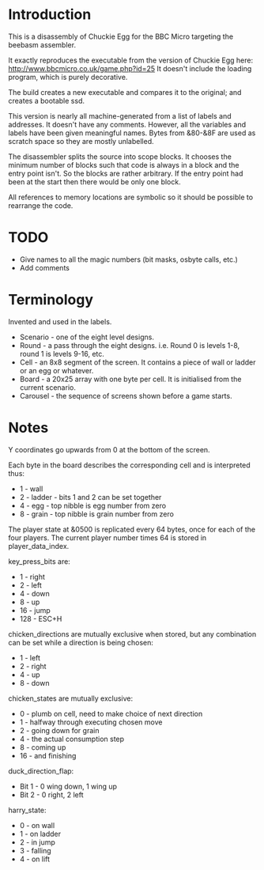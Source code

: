 # Introduction

This is a disassembly of Chuckie Egg for the BBC Micro targeting the beebasm assembler.

It exactly reproduces the executable from the version of Chuckie Egg here:
http://www.bbcmicro.co.uk/game.php?id=25
It doesn't include the loading program, which is purely decorative.

The build creates a new executable and compares it to the original; and creates a bootable ssd.

This version is nearly all machine-generated from a list of labels and addresses.  It doesn't have any comments.  However, all the variables and labels have been given meaningful names.  Bytes from &80-&8F are used as scratch space so they are mostly unlabelled.

The disassembler splits the source into scope blocks.  It chooses the minimum number of blocks such that code is always in a block and the entry point isn't.  So the blocks are rather arbitrary.  If the entry point had been at the start then there would be only one block.

All references to memory locations are symbolic so it should be possible to rearrange the code.

# TODO

* Give names to all the magic numbers (bit masks, osbyte calls, etc.)
* Add comments

# Terminology

Invented and used in the labels.

* Scenario - one of the eight level designs.
* Round - a pass through the eight designs.  i.e. Round 0 is levels 1-8, round 1 is levels 9-16, etc.
* Cell - an 8x8 segment of the screen.  It contains a piece of wall or ladder or an egg or whatever.
* Board - a 20x25 array with one byte per cell.  It is initialised from the current scenario.
* Carousel - the sequence of screens shown before a game starts.

# Notes

Y coordinates go upwards from 0 at the bottom of the screen.

Each byte in the board describes the corresponding cell and is interpreted thus:

* 1 - wall
* 2 - ladder - bits 1 and 2 can be set together
* 4 - egg - top nibble is egg number from zero
* 8 - grain - top nibble is grain number from zero

The player state at &0500 is replicated every 64 bytes, once for each of the four players.  The current player number times 64 is stored in player_data_index.

key_press_bits are:

*   1 - right
*   2 - left
*   4 - down
*   8 - up
*  16 - jump
* 128 - ESC+H

chicken_directions are mutually exclusive when stored, but any combination can be set while a direction is being chosen:

* 1 - left
* 2 - right
* 4 - up
* 8 - down

chicken_states are mutually exclusive:

*  0 - plumb on cell, need to make choice of next direction
*  1 - halfway through executing chosen move
*  2 - going down for grain
*  4 - the actual consumption step
*  8 - coming up
* 16 - and finishing

duck_direction_flap:

* Bit 1 - 0 wing down, 1 wing up
* Bit 2 - 0 right, 2 left

harry_state:

* 0 - on wall
* 1 - on ladder
* 2 - in jump
* 3 - falling
* 4 - on lift
